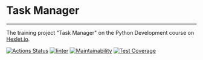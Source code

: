 # Task Manager
___

The training project "Task Manager" on the Python Development course on [Hexlet.io](https://ru.hexlet.io/programs/python).

[![Actions Status](https://github.com/IgorGakhov/python-project-52/workflows/hexlet-check/badge.svg)](https://github.com/IgorGakhov/python-project-52/actions) [![linter](https://github.com/IgorGakhov/python-project-52/actions/workflows/linter-checker.yml/badge.svg?branch=main)](https://github.com/IgorGakhov/python-project-52/actions/workflows/linter-checker.yml) [![Maintainability](https://api.codeclimate.com/v1/badges/5f3acdecbc76b7798d20/maintainability)](https://codeclimate.com/github/IgorGakhov/python-project-52/maintainability) [![Test Coverage](https://api.codeclimate.com/v1/badges/5f3acdecbc76b7798d20/test_coverage)](https://codeclimate.com/github/IgorGakhov/python-project-52/test_coverage)
